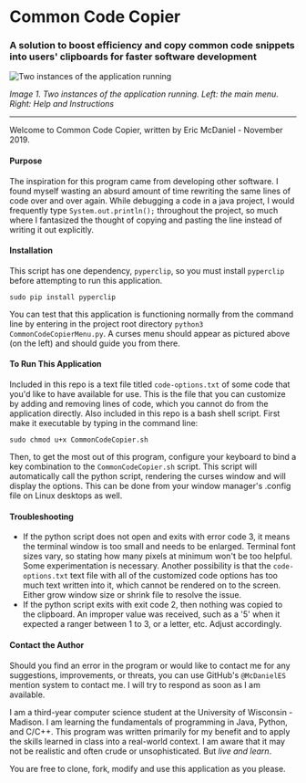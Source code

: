 # Common Code Copier
### A solution to boost efficiency and copy common code snippets into users' clipboards for faster software development
![Two instances of the application running](https://i.imgur.com/T3CwboH.png)

<i>Image 1. Two instances of the application running. Left: the main menu. Right: Help and Instructions</i>

---

Welcome to Common Code Copier, written by Eric McDaniel - November 2019.

#### Purpose
The inspiration for this program came from developing other software. I found myself wasting an absurd amount of time rewriting the same lines of code over and over again. While debugging a code in a java project, I would frequently type `System.out.println();` throughout the project, so much where I fantasized the thought of copying and pasting the line instead of writing it out explicitly. 

#### Installation
This script has one dependency, `pyperclip`, so you must install `pyperclip` before attempting to run this application.
```
sudo pip install pyperclip
```
You can test that this application is functioning normally from the command line by entering in the project root directory `python3 CommonCodeCopierMenu.py`. A curses menu should appear as pictured above (on the left) and should guide you from there.

#### To Run This Application
Included in this repo is a text file titled `code-options.txt` of some code that you'd like to have available for use. This is the file that you can customize by adding and removing lines of code, which you cannot do from the application directly. Also included in this repo is a bash shell script. First make it executable by typing in the command line:
```
sudo chmod u+x CommonCodeCopier.sh
```
Then, to get the most out of this program, configure your keyboard to bind a key combination to the `CommonCodeCopier.sh` script. This script will automatically call the python script, rendering the curses window and will display the options. This can be done from your window manager's .config file on Linux desktops as well.

#### Troubleshooting
+ If the python script does not open and exits with error code 3, it means the terminal window is too small and needs to be enlarged. Terminal font sizes vary, so stating how many pixels at minimum won't be too helpful. Some experimentation is necessary. Another possibility is that the `code-options.txt` text file with all of the customized code options has too much text written into it, which cannot be rendered on to the screen. Either grow window size or shrink file to resolve the issue.
+ If the python script exits with exit code 2, then nothing was copied to the clipboard. An improper value was received, such as a '5' when it expected a ranger between 1 to 3, or a letter, etc. Adjust accordingly.

#### Contact the Author
Should you find an error in the program or would like to contact me for any suggestions, improvements, or threats, you can use GitHub's `@McDanielES` mention system to contact me. I will try to respond as soon as I am available.

I am a third-year computer science student at the University of Wisconsin - Madison. I am learning the fundamentals of programming in Java, Python, and C/C++. This program was written primarily for my benefit and to apply the skills learned in class into a real-world context. I am aware that it may not be realistic and often crude or unsophisticated. But <i>live and learn</i>.

You are free to clone, fork, modify and use this application as you please.